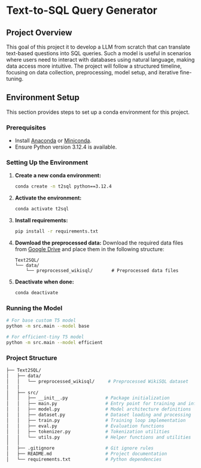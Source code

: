 # Text-to-SQL Query Generator

## Project Overview

This goal of this project it to develop a LLM from scratch that can translate text-based questions into SQL queries. Such a model is useful in scenarios where users need to interact with databases using natural language, making data access more intuitive. The project will follow a structured timeline, focusing on data collection, preprocessing, model setup, and iterative fine-tuning.

## Environment Setup

This section provides steps to set up a conda environment for this project.

### Prerequisites
- Install [Anaconda](https://www.anaconda.com/) or [Miniconda](https://docs.conda.io/en/latest/miniconda.html).
- Ensure Python version 3.12.4 is available.

### Setting Up the Environment
1. **Create a new conda environment:**
   ```bash
   conda create -n t2sql python==3.12.4
   ```
2. **Activate the environment:**
   ```bash
   conda activate t2sql
   ```
3. **Install requirements:**
   ```bash
   pip install -r requirements.txt
   ```
4. **Download the preprocessed data:**
   Download the required data files from [Google Drive](https://drive.google.com/drive/folders/1Ep17N1jNFVyJYfwkMCJqx8lpEjBg_4-d?usp=sharing) and place them in the following structure:
   ```
   Text2SQL/
   └── data/
       └── preprocessed_wikisql/       # Preprocessed data files
   ```
5. **Deactivate when done:**
   ```bash
   conda deactivate
   ```

### Running the Model

```bash
# For base custom T5 model
python -m src.main --model base

# For efficient-tiny T5 model
python -m src.main --model efficient
```

### Project Structure

```bash
├── Text2SQL/
│   ├── data/
│   │   └── preprocessed_wikisql/     # Preprocessed WikiSQL dataset
│   │
│   ├── src/
│   │   ├── __init__.py              # Package initialization
│   │   ├── main.py                  # Entry point for training and inference
│   │   ├── model.py                 # Model architecture definitions
│   │   ├── dataset.py               # Dataset loading and processing
│   │   ├── train.py                 # Training loop implementation
│   │   ├── eval.py                  # Evaluation functions
│   │   ├── tokenizer.py             # Tokenization utilities
│   │   └── utils.py                 # Helper functions and utilities
│   │
│   ├── .gitignore                   # Git ignore rules
│   ├── README.md                    # Project documentation
│   └── requirements.txt             # Python dependencies
```
